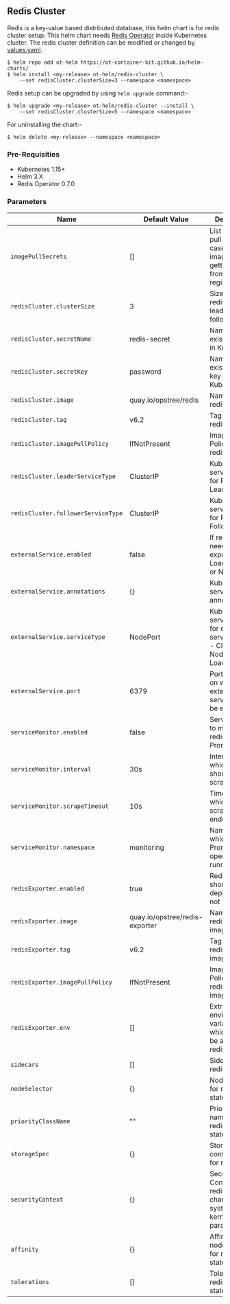 ## Redis Cluster

Redis is a key-value based distributed database, this helm chart is for redis cluster setup. This helm chart needs [Redis Operator](../redis-operator) inside Kubernetes cluster. The redis cluster definition can be modified or changed by [values.yaml](./values.yaml).

```shell
$ helm repo add ot-helm https://ot-container-kit.github.io/helm-charts/
$ helm install <my-release> ot-helm/redis-cluster \ 
    --set redisCluster.clusterSize=3 --namespace <namespace>
```

Redis setup can be upgraded by using `helm upgrade` command:-

```shell
$ helm upgrade <my-release> ot-helm/redis-cluster --install \ 
    --set redisCluster.clusterSize=5 --namespace <namespace>
```

For uninstalling the chart:-

```shell
$ helm delete <my-release> --namespace <namespace>
```

### Pre-Requisities

- Kubernetes 1.15+
- Helm 3.X
- Redis Operator 0.7.0

### Parameters

|**Name**|**Default Value**|**Description**|
|--------|-----------------|---------------|
|`imagePullSecrets` | [] | List of image pull secrets, in case redis image is getting pull from private registry |
|`redisCluster.clusterSize` | 3 | Size of the redis cluster leader and follower nodes |
|`redisCluster.secretName` | redis-secret | Name of the existing secret in Kubernetes |
|`redisCluster.secretKey` | password | Name of the existing secret key in Kubernetes |
|`redisCluster.image` | quay.io/opstree/redis | Name of the redis image |
|`redisCluster.tag` | v6.2 | Tag of the redis image |
|`redisCluster.imagePullPolicy` | IfNotPresent | Image Pull Policy of the redis image |
|`redisCluster.leaderServiceType` | ClusterIP | Kubernetes service type for Redis Leader |
|`redisCluster.followerServiceType` | ClusterIP | Kubernetes service type for Redis Follower |
|`externalService.enabled`| false | If redis service needs to be exposed using LoadBalancer or NodePort |
|`externalService.annotations`| {} | Kubernetes service related annotations |
|`externalService.serviceType` | NodePort | Kubernetes service type for exposing service, values - ClusterIP, NodePort, and LoadBalancer |
|`externalService.port` | 6379 | Port number on which redis external service should be exposed |
|`serviceMonitor.enabled` | false | Servicemonitor to monitor redis with Prometheus |
|`serviceMonitor.interval` | 30s | Interval at which metrics should be scraped. |
|`serviceMonitor.scrapeTimeout` | 10s | Timeout after which the scrape is ended |
|`serviceMonitor.namespace` | monitoring | 	Namespace in which Prometheus operator is running |
|`redisExporter.enabled` | true | Redis exporter should be deployed or not |
|`redisExporter.image` | quay.io/opstree/redis-exporter | Name of the redis exporter image |
|`redisExporter.tag` | v6.2 | Tag of the redis exporter image |
|`redisExporter.imagePullPolicy` | IfNotPresent | Image Pull Policy of the redis exporter image |
|`redisExporter.env` | [] | Extra environment variables which needs to be added in redis exporter|
|`sidecars` | [] | Sidecar for redis pods |
|`nodeSelector` | {} | NodeSelector for redis statefulset |
|`priorityClassName`| "" | Priority class name for the redis statefulset |
|`storageSpec` | {} | Storage configuration for redis setup |
|`securityContext` | {} | Security Context for redis pods for changing system or kernel level parameters |
|`affinity` | {} | Affinity for node and pods for redis statefulset |
|`tolerations` | [] | Tolerations for redis statefulset |
